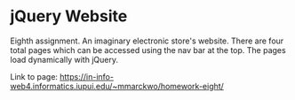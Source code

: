 # jQuery Website

Eighth assignment.
An imaginary electronic store's website. There are four total pages which can be accessed using the nav bar at the top. The pages load dynamically with jQuery.

Link to page:
https://in-info-web4.informatics.iupui.edu/~mmarckwo/homework-eight/
